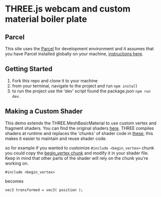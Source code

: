 # THREE.js webcam and custom material boiler plate


## Parcel
This site uses the [Parcel](https://parceljs.org/) for development environment and it assumes that you have Parcel installed globally on your machine, [instructions here](https://parceljs.org/getting_started.html).


## Getting Started
1. Fork this repo and clone it to your machine
1. from your terminal, navigate to the project and run `npm install`
1. to run the project use the 'dev' script found the package.json `npm run dev`.


## Making a Custom Shader
This demo extends the THREE.MeshBasicMaterial to use custom vertex and fragment shaders. You can find the original shaders [here](https://github.com/mrdoob/three.js/tree/dev/src/renderers/shaders/ShaderLib). THREE compiles shaders at runtime and replaces the 'chunks' of shader code in [these](https://github.com/mrdoob/three.js/tree/dev/src/renderers/shaders/ShaderChunk), this makes it easier to maintain and reuse shader code.

so for example if you wanted to customize `#include <begin_vertex>` chunk you could copy the [begin_vertex chunk](https://github.com/mrdoob/three.js/blob/dev/src/renderers/shaders/ShaderChunk/begin_vertex.glsl.js) and modify it in your shader file. Keep in mind that other parts of the shader will rely on the chunk you're working on.

```
#include <begin_vertex>
```
becomes
```
vec3 transformed = vec3( position );
```
